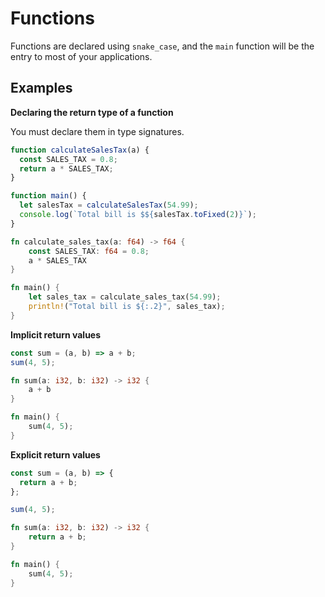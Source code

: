 # Functions

Functions are declared using `snake_case`, and the `main` function will be the entry to most of your applications.

## Examples

**Declaring the return type of a function**

You must declare them in type signatures.

```javascript
function calculateSalesTax(a) {
  const SALES_TAX = 0.8;
  return a * SALES_TAX;
}

function main() {
  let salesTax = calculateSalesTax(54.99);
  console.log(`Total bill is $${salesTax.toFixed(2)}`);
}
```

```rust
fn calculate_sales_tax(a: f64) -> f64 {
    const SALES_TAX: f64 = 0.8;
    a * SALES_TAX
}

fn main() {
    let sales_tax = calculate_sales_tax(54.99);
    println!("Total bill is ${:.2}", sales_tax);
}
```

**Implicit return values**

```javascript
const sum = (a, b) => a + b;
sum(4, 5);
```

```rust
fn sum(a: i32, b: i32) -> i32 {
    a + b
}

fn main() {
    sum(4, 5);
}
```

**Explicit return values**

```javascript
const sum = (a, b) => {
  return a + b;
};

sum(4, 5);
```

```rust
fn sum(a: i32, b: i32) -> i32 {
    return a + b;
}

fn main() {
    sum(4, 5);
}
```
